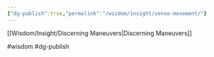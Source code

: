```yaml
---
{"dg-publish":true,"permalink":"/wisdom/insight/sense-movement/"}
---
```


[[Wisdom/Insight/Discerning Maneuvers\|Discerning Maneuvers]]

#wisdom #dg-publish